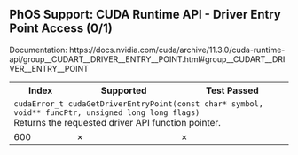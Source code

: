 <h2>PhOS Support: CUDA Runtime API - Driver Entry Point Access (0/1)</h2>

<p>
Documentation: https://docs.nvidia.com/cuda/archive/11.3.0/cuda-runtime-api/group__CUDART__DRIVER__ENTRY__POINT.html#group__CUDART__DRIVER__ENTRY__POINT

<table>
<tr>
<th>Index</th>
<th>Supported</th>
<th>Test Passed</th>
</tr>

<tr>
<td colspan=3>
<code>cudaError_t cudaGetDriverEntryPoint(const char* symbol, void** funcPtr, unsigned long long flags)</code><br>
Returns the requested driver API function pointer.
</td>
</tr>
<tr>
<td>600</td>
<td>✗</td>
<td>✗</td>
</tr>

</table>
